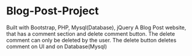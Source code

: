 # Blog-Post-Project
Built with Bootstrap, PHP, Mysql(Database), jQuery
A Blog Post website, that has a comment section and delete comment button.
The delete comment can only be deleted by the user.
The delete button deletes comment on UI and on Database(Mysql)
